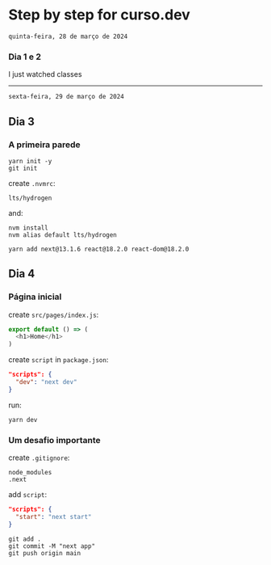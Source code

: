 # Step by step for curso.dev

```
quinta-feira, 28 de março de 2024
```

### Dia 1 e 2

I just watched classes

---

```
sexta-feira, 29 de março de 2024
```

## Dia 3

### A primeira parede

```
yarn init -y
git init
```

create `.nvmrc`:

```
lts/hydrogen
```

and: 

```
nvm install
nvm alias default lts/hydrogen
```

```
yarn add next@13.1.6 react@18.2.0 react-dom@18.2.0
```

## Dia 4

### Página inicial

create `src/pages/index.js`:

```js
export default () => (
  <h1>Home</h1>
)
```

create `script` in `package.json`:

```json
"scripts": {
  "dev": "next dev"
}
```

run: 

```
yarn dev
```

### Um desafio importante

create `.gitignore`:

```
node_modules
.next
```

add `script`:

```json
"scripts": {
  "start": "next start"
}
```

```
git add .
git commit -M "next app"
git push origin main
```
